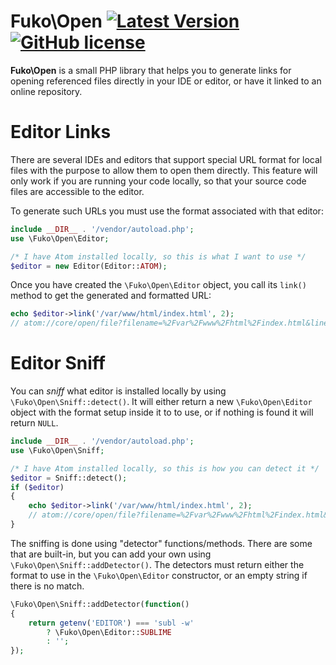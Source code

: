 # Fuko\\Open [![Latest Version](http://img.shields.io/packagist/v/fuko-php/open.svg)](https://packagist.org/packages/fuko-php/open) [![GitHub license](https://img.shields.io/github/license/fuko-php/open.svg)](https://github.com/fuko-php/open/blob/master/LICENSE)

**Fuko\\Open** is a small PHP library that helps you to generate links for
opening referenced files directly in your IDE or editor, or have it linked to
an online repository.

# Editor Links

There are several IDEs and editors that support special URL format for local
files with the purpose to allow them to open them directly. This feature will
only work if you are running your code locally, so that your source code files
are accessible to the editor.

To generate such URLs you must use the format associated with that editor:
```php
include __DIR__ . '/vendor/autoload.php';
use \Fuko\Open\Editor;

/* I have Atom installed locally, so this is what I want to use */
$editor = new Editor(Editor::ATOM);
```
Once you have created the `\Fuko\Open\Editor` object, you call its `link()` method
to get the generated and formatted URL:
```php
echo $editor->link('/var/www/html/index.html', 2);
// atom://core/open/file?filename=%2Fvar%2Fwww%2Fhtml%2Findex.html&line=2
```

# Editor Sniff

You can *sniff* what editor is installed locally by using `\Fuko\Open\Sniff::detect()`. It
will either return a new `\Fuko\Open\Editor` object with the format setup inside it to to
use, or if nothing is found it will return `NULL`.

```php
include __DIR__ . '/vendor/autoload.php';
use \Fuko\Open\Sniff;

/* I have Atom installed locally, so this is how you can detect it */
$editor = Sniff::detect();
if ($editor)
{
	echo $editor->link('/var/www/html/index.html', 2);
	// atom://core/open/file?filename=%2Fvar%2Fwww%2Fhtml%2Findex.html&line=2
}
```

The sniffing is done using "detector" functions/methods. There are some that are built-in,
but you can add your own using `\Fuko\Open\Sniff::addDetector()`. The detectors must
return either the format to use in the `\Fuko\Open\Editor` constructor, or an empty string if
there is no match.

```php
\Fuko\Open\Sniff::addDetector(function()
{
	return getenv('EDITOR') === 'subl -w'
		? \Fuko\Open\Editor::SUBLIME
		: '';
});
```
